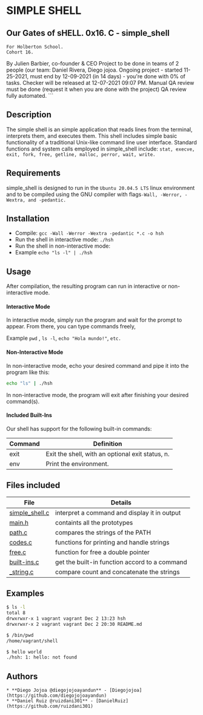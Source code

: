 # SIMPLE SHELL

## Our Gates of sHELL. 0x16. C - simple_shell

```
For Holberton School.
Cohort 16.
```
   By Julien Barbier, co-founder & CEO
   Project to be done in teams of 2 people (our team: Daniel Rivera, Diego jojoa.
   Ongoing project - started 11-25-2021, must end by 12-09-2021 (in 14 days) - you're done with 0% of tasks.
   Checker will be released at 12-07-2021 09:07 PM.
   Manual QA review must be done (request it when you are done with the project)
   QA review fully automated.
		  ```

## Description

The simple shell is an simple application that reads lines from the terminal, interprets them, and executes them. This shell includes simple basic functionality of a traditional Unix-like command line user interface. Standard functions and system calls employed in simple_shell include: `stat, execve, exit, fork, free, getline, malloc, perror, wait, write.`

## Requirements

simple_shell is designed to run in the `Ubuntu 20.04.5 LTS` linux environment and to be compiled using the GNU compiler with flags`-Wall, -Werror, -Wextra, and -pedantic.`

## Installation

   - Compile: `gcc -Wall -Werror -Wextra -pedantic *.c -o hsh`
   - Run the shell in interactive mode: `./hsh`
   - Run the shell in non-interactive mode:
   - Example `echo "ls -l" | ./hsh`


## Usage

After compilation, the resulting program can run in interactive or non-interactive mode.

#### Interactive Mode

In interactive mode, simply run the program and wait for the prompt to appear. From there, you can type commands freely,

Example `pwd` , `ls -l`, `echo "Hola mundo!"`, `etc.`

#### Non-Interactive Mode

In non-interactive mode, echo your desired command and pipe it into the program like this:

```sh
echo "ls" | ./hsh
```

In non-interactive mode, the program will exit after finishing your desired command(s).

#### Included Built-Ins

Our shell has support for the following built-in commands:

| Command             | Definition                                                                                |
| ------------------- | ----------------------------------------------------------------------------------------- |
| exit                | Exit the shell, with an optional exit status, n.                                          |
| env                 | Print the environment.                                                                    |


## Files included


| File                   | Details                                       |
|----------------------- | ------------------------------------------    |
| [simple_shell.c](./hsh)| interpret a command and display it in output  |
| [main.h](./hsh)        | containts all the prototypes                  |
| [path.c](./hsh)        | compares the strings of the PATH 		 |
| [codes.c](./hsh)	 | functions for printing and handle strings     |
| [free.c](./hsh)	 | function for free a double pointer	         |
| [built-ins.c](./hsh)	 | get the built-in function accord to a command |
| [_string.c](./hsh)	 | compare count and concatenate the strings	 |

## Examples

```sh
$ ls -l
total 8
drwxrwxr-x 1 vagrant vagrant Dec 2 13:23 hsh
drwxrwxr-x 2 vagrant vagrant Dec 2 20:30 README.md
```

```sh
$ /bin/pwd
/home/vagrant/shell
```

```sh
$ hello world
./hsh: 1: hello: not found
```

## Authors
```
* **Diego Jojoa @diegojojoayandun** - [Diegojojoa](https://github.com/diegojojoayandun)
* **Daniel Ruiz @ruizdani301** - [DanielRuiz](https://github.com/ruizdani301)
```